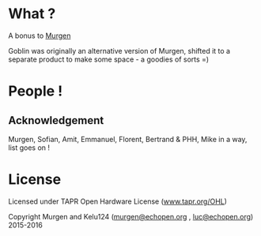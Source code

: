 # What ?
A bonus to [Murgen](https://github.com/echopen/hardware/tree/master/electronics/murgen)

Goblin was originally an alternative version of Murgen, shifted it to a separate product to make some space - a goodies of sorts =)

# People ! 
## Acknowledgement

Murgen, Sofian, Amit, Emmanuel, Florent, Bertrand & PHH, Mike in a way, list goes on !

# License

Licensed under TAPR Open Hardware License (www.tapr.org/OHL)

Copyright Murgen and Kelu124 (murgen@echopen.org , luc@echopen.org) 2015-2016

